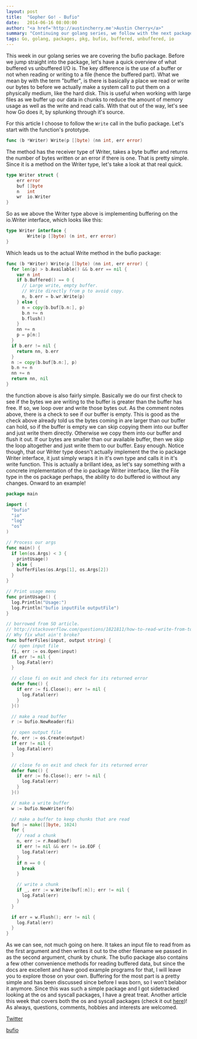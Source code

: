 ```yaml
---
layout: post
title:  "Gopher Go! - Bufio"
date:   2014-06-16 08:00:00
author: "<a href='http://austincherry.me'>Austin Cherry</a>"
summary: "Continuing our golang series, we follow with the next package after archive, bufio."
tags: Go, golang, packages, pkg, bufio, buffered, unbuffered, io
---
```


This week in our golang series we are covering the bufio package. Before we jump straight into the package, let's have a quick overview of what buffered vs unbuffered I/O is. The key difference is the use of a buffer or not when reading or writing to a file (hence the buffered part). What we mean by with the term "buffer", is there is basically a place we read or write our bytes to before we actually make a system call to put them on a physically medium, like the hard disk. This is useful when working with large files as we buffer up our data in chunks to reduce the amount of memory usage as well as the write and read calls. With that out of the way, let's see how Go does it, by splunking through it's source.

For this article I choose to follow the `Write` call in the bufio package. Let's start with the function's prototype.

```go
func (b *Writer) Write(p []byte) (nn int, err error)
```

The method has the receiver type of Writer, takes a byte buffer and returns the number of bytes written or an error if there is one. That is pretty simple. Since it is a method on the Writer type, let's take a look at that real quick.

```go
type Writer struct {
    err error
    buf []byte
    n   int
    wr  io.Writer
}
```

So as we above the Writer type above is implementing buffering on the io.Writer interface, which looks like this:

```go
type Writer interface {
        Write(p []byte) (n int, err error)
}
```

Which leads us to the actual Write method in the bufio package:

```go
func (b *Writer) Write(p []byte) (nn int, err error) {
  for len(p) > b.Available() && b.err == nil {
    var n int
    if b.Buffered() == 0 {
      // Large write, empty buffer.
      // Write directly from p to avoid copy.
      n, b.err = b.wr.Write(p)
    } else {
      n = copy(b.buf[b.n:], p)
      b.n += n
      b.flush()
    }
    nn += n
    p = p[n:]
  }
  if b.err != nil {
    return nn, b.err
  }
  n := copy(b.buf[b.n:], p)
  b.n += n
  nn += n
  return nn, nil
}
```

the function above is also fairly simple. Basically we do our first check to see if the bytes we are writing to the buffer is greater than the buffer has free. If so, we loop over and write those bytes out. As the comment notes above, there is a check to see if our buffer is empty. This is good as the check above already told us the bytes coming in are larger than our buffer can hold, so if the buffer is empty we can skip copying them into our buffer and just write them directly. Otherwise we copy them into our buffer and flush it out. If our bytes are smaller than our available buffer, then we skip the loop altogether and just write them to our buffer. Easy enough. Notice though, that our Writer type doesn't actually implement the the io package Writer interface, it just simply wraps it in it's own type and calls it in it's write function. This is actually a brillant idea, as let's say something with a concrete implementation of the io package Writer interface, like the File type in the os package perhaps, the ability to do buffered io without any changes. Onward to an example!

```go
package main

import (
  "bufio"
  "io"
  "log"
  "os"
)

// Process our args
func main() {
  if len(os.Args) < 3 {
    printUsage()
  } else {
    bufferFiles(os.Args[1], os.Args[2])
  }
}

// Print usage menu
func printUsage() {
  log.Println("Usage:")
  log.Println("bufio inputFile outputFile")
}

// borrowed from SO article.
// http://stackoverflow.com/questions/1821811/how-to-read-write-from-to-file
// Why fix what ain't broke?
func bufferFiles(input, output string) {
  // open input file
  fi, err := os.Open(input)
  if err != nil {
    log.Fatal(err)
  }

  // close fi on exit and check for its returned error
  defer func() {
    if err := fi.Close(); err != nil {
      log.Fatal(err)
    }
  }()

  // make a read buffer
  r := bufio.NewReader(fi)

  // open output file
  fo, err := os.Create(output)
  if err != nil {
    log.Fatal(err)
  }

  // close fo on exit and check for its returned error
  defer func() {
    if err := fo.Close(); err != nil {
      log.Fatal(err)
    }
  }()

  // make a write buffer
  w := bufio.NewWriter(fo)

  // make a buffer to keep chunks that are read
  buf := make([]byte, 1024)
  for {
    // read a chunk
    n, err := r.Read(buf)
    if err != nil && err != io.EOF {
      log.Fatal(err)
    }
    if n == 0 {
      break
    }

    // write a chunk
    if _, err := w.Write(buf[:n]); err != nil {
      log.Fatal(err)
    }
  }

  if err = w.Flush(); err != nil {
    log.Fatal(err)
  }
}
```

As we can see, not much going on here. It takes an input file to read from as the first argument and then writes it out to the other filename we passed in as the second argument, chunk by chunk. The bufio package also contains a few other convenience methods for reading buffered data, but since the docs are excellent and have good example programs for that, I will leave you to explore those on your own. Buffering for the most part is a pretty simple and has been discussed since before I was born, so I won't belabor it anymore. Since this was such a simple package and I got sidetracked looking at the os and syscall packages, I have a great treat. Another article this week that covers both the os and syscall packages (check it out [here](os-syscall.html))! As always, questions, comments, hobbies and interests are welcomed.

[Twitter](https://twitter.com/AC_Macalister)

[bufio](http://golang.org/pkg/bufio/)